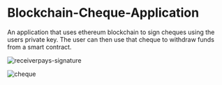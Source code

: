 # Blockchain-Cheque-Application
An application that uses ethereum blockchain to sign cheques using the users private key. The user can then use that cheque to withdraw funds from a smart contract.

![receiverpays-signature](https://user-images.githubusercontent.com/24768092/55366623-8514ec00-54b7-11e9-81f9-7bb76ced4684.png)

![cheque](https://user-images.githubusercontent.com/24768092/55366741-0d938c80-54b8-11e9-96ad-c5f849038877.PNG)
